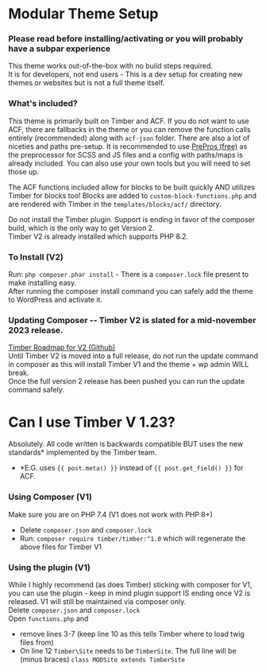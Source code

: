 # Modular Theme Setup
### Please read before installing/activating or you will probably have a subpar experience  
This theme works out-of-the-box with no build steps required.  
It is for developers, not end users - This is a dev setup for creating new themes or websites but is not a full theme itself.  

### What's included?
This theme is primarily built on Timber and ACF. If you do not want to use ACF, there are fallbacks in the theme or you can remove the function calls entirely (recommended) along with `acf-json` folder. There are also a lot of niceties and paths pre-setup. It is recommended to use [PrePros (free)](https://prepros.io/) as the preprocessor for SCSS and JS files and a config with paths/maps is already included. You can also use your own tools but you will need to set those up.  

The ACF functions included allow for blocks to be built quickly AND utilizes Timber for blocks too! Blocks are added to `custom-block-functions.php` and are rendered with Timber in the `templates/blocks/acf/` directory.  

Do not install the Timber plugin. Support is ending in favor of the composer build, which is the only way to get Version 2.  
Timber V2 is already installed which supports PHP 8.2.  

### To Install (V2)
Run: `php composer.phar install` - There is a `composer.lock` file present to make installing easy.  
After running the composer install command you can safely add the theme to WordPress and activate it.  

### Updating Composer -- Timber V2 is slated for a mid-november 2023 release.
[Timber Roadmap for V2 (Github)](https://github.com/Timber/Timber/issues/2741)  
Until Timber V2 is moved into a full release, do not run the update command in composer as this will install Timber V1 and the theme + wp admin WILL break.  
Once the full version 2 release has been pushed you can run the update command safely.  

# Can I use Timber V 1.23?
Absolutely. All code written is backwards compatible BUT uses the new standards* implemented by the Timber team.  
* *E.G. uses `{{ post.meta() }}` instead of `{{ post.get_field() }}` for ACF.  

### Using Composer (V1)
Make sure you are on PHP 7.4 (V1 does not work with PHP 8+)
- Delete `composer.json` and `composer.lock`  
- Run: `composer require timber/timber:^1.0` which will regenerate the above files for Timber V1  

### Using the plugin (V1)
While I highly recommend (as does Timber) sticking with composer for V1, you can use the plugin - keep in mind plugin support IS ending once V2 is released. V1 will still be maintained via composer only.  
Delete `composer.json` and `composer.lock`  
Open `functions.php` and
- remove lines 3-7 (keep line 10 as this tells Timber where to load twig files from)  
- On line 12 `Timber\Site` needs to be `TimberSite`. The full line will be (minus braces) `class MODSite extends TimberSite`
